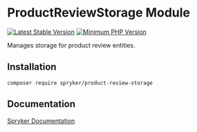 # ProductReviewStorage Module
[![Latest Stable Version](https://poser.pugx.org/spryker/product-review-storage/v/stable.svg)](https://packagist.org/packages/spryker/product-review-storage)
[![Minimum PHP Version](https://img.shields.io/badge/php-%3E%3D%208.3-8892BF.svg)](https://php.net/)

Manages storage for product review entities.

## Installation

```
composer require spryker/product-review-storage
```

## Documentation

[Spryker Documentation](https://docs.spryker.com)
